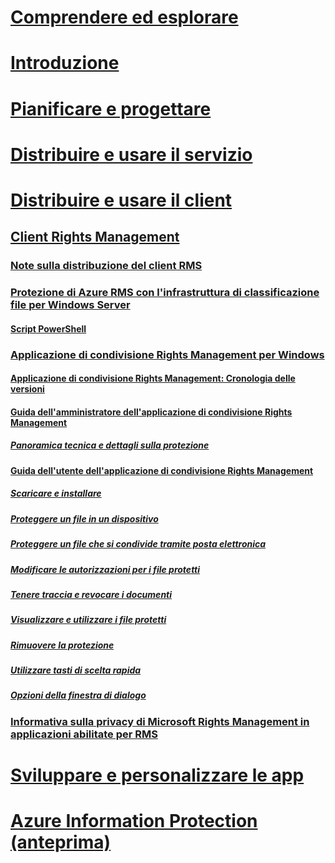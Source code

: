 # [Comprendere ed esplorare](/rights-management/understand-explore/azure-rights-management)
# [Introduzione](/rights-management/get-started/requirements-azure-rms)
# [Pianificare e progettare](/rights-management/plan-design/deployment-roadmap)
# [Distribuire e usare il servizio](/rights-management/deploy-use/activate-service)
# [Distribuire e usare il client](use-client.md)
## [Client Rights Management](use-client.md)
### [Note sulla distribuzione del client RMS](client-deployment-notes.md)
### [Protezione di Azure RMS con l'infrastruttura di classificazione file per Windows Server](configure-fci.md)
#### [Script PowerShell](fci-script.md)
### [Applicazione di condivisione Rights Management per Windows](sharing-app-windows.md)
#### [Applicazione di condivisione Rights Management: Cronologia delle versioni](sharing-app-version-release-history.md)
#### [Guida dell'amministratore dell'applicazione di condivisione Rights Management](sharing-app-admin-guide.md)
##### [Panoramica tecnica e dettagli sulla protezione](sharing-app-admin-guide-technical.md)
#### [Guida dell'utente dell'applicazione di condivisione Rights Management](sharing-app-user-guide.md)
##### [Scaricare e installare](install-sharing-app.md)
##### [Proteggere un file in un dispositivo](sharing-app-protect-in-place.md)
##### [Proteggere un file che si condivide tramite posta elettronica](sharing-app-protect-by-email.md)
##### [Modificare le autorizzazioni per i file protetti](sharing-app-reprotect-files.md)
##### [Tenere traccia e revocare i documenti](sharing-app-track-revoke.md)
##### [Visualizzare e utilizzare i file protetti](sharing-app-view-use-files.md)
##### [Rimuovere la protezione](sharing-app-remove-protection.md)
##### [Utilizzare tasti di scelta rapida](sharing-app-keyboard-shortcuts.md)
##### [Opzioni della finestra di dialogo](sharing-app-dialog-box.md)
### [Informativa sulla privacy di Microsoft Rights Management in applicazioni abilitate per RMS](privacy-statement-rms-enlightened-applications.md)
# [Sviluppare e personalizzare le app](/rights-management/develop/developers-guide)
# [Azure Information Protection (anteprima)](/rights-management/information-protection/what-is-information-protection)


<!--HONumber=Jul16_HO3-->


